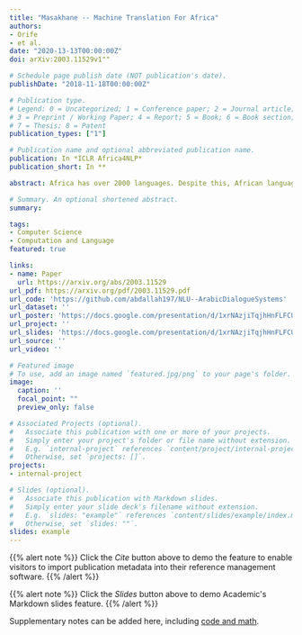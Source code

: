 ```yaml
---
title: "Masakhane -- Machine Translation For Africa"
authors:
- Orife
- et al.
date: "2020-13-13T00:00:00Z"
doi: arXiv:2003.11529v1""

# Schedule page publish date (NOT publication's date).
publishDate: "2018-11-18T00:00:00Z"

# Publication type.
# Legend: 0 = Uncategorized; 1 = Conference paper; 2 = Journal article;
# 3 = Preprint / Working Paper; 4 = Report; 5 = Book; 6 = Book section;
# 7 = Thesis; 8 = Patent
publication_types: ["1"]

# Publication name and optional abbreviated publication name.
publication: In *ICLR Africa4NLP*
publication_short: In **

abstract: Africa has over 2000 languages. Despite this, African languages account for a small portion of available resources and publications in Natural Language Processing. This is due to multiple factors, including a lack of focus from government and funding, discoverability, a lack of community, sheer language complexity, difficulty in reproducing papers and no benchmarks to compare techniques. To begin to address the identified problems, MASAKHANE, an open-source, continent-wide, distributed, online research effort for machine translation for African languages, was founded. In this paper, we discuss our methodology for building the community and spurring research from the African continent, as well as outline the success of the community in terms of addressing the identified problems affecting African NLP. 

# Summary. An optional shortened abstract.
summary: 

tags:
- Computer Science
- Computation and Language
featured: true

links:
- name: Paper
  url: https://arxiv.org/abs/2003.11529
url_pdf: https://arxiv.org/pdf/2003.11529.pdf
url_code: 'https://github.com/abdallah197/NLU--ArabicDialogueSystems'
url_dataset: ''
url_poster: 'https://docs.google.com/presentation/d/1xrNAzjiTqjhHnFLFCUx-rYQaEg92ODRxK700jsjRFMY/edit#slide=id.p'
url_project: ''
url_slides: 'https://docs.google.com/presentation/d/1xrNAzjiTqjhHnFLFCUx-rYQaEg92ODRxK700jsjRFMY/edit#slide=id.p'
url_source: ''
url_video: ''

# Featured image
# To use, add an image named `featured.jpg/png` to your page's folder. 
image:
  caption: ''
  focal_point: ""
  preview_only: false

# Associated Projects (optional).
#   Associate this publication with one or more of your projects.
#   Simply enter your project's folder or file name without extension.
#   E.g. `internal-project` references `content/project/internal-project/index.md`.
#   Otherwise, set `projects: []`.
projects:
- internal-project

# Slides (optional).
#   Associate this publication with Markdown slides.
#   Simply enter your slide deck's filename without extension.
#   E.g. `slides: "example"` references `content/slides/example/index.md`.
#   Otherwise, set `slides: ""`.
slides: example
---
```


{{% alert note %}}
Click the *Cite* button above to demo the feature to enable visitors to import publication metadata into their reference management software.
{{% /alert %}}

{{% alert note %}}
Click the *Slides* button above to demo Academic's Markdown slides feature.
{{% /alert %}}

Supplementary notes can be added here, including [code and math](https://sourcethemes.com/academic/docs/writing-markdown-latex/).

